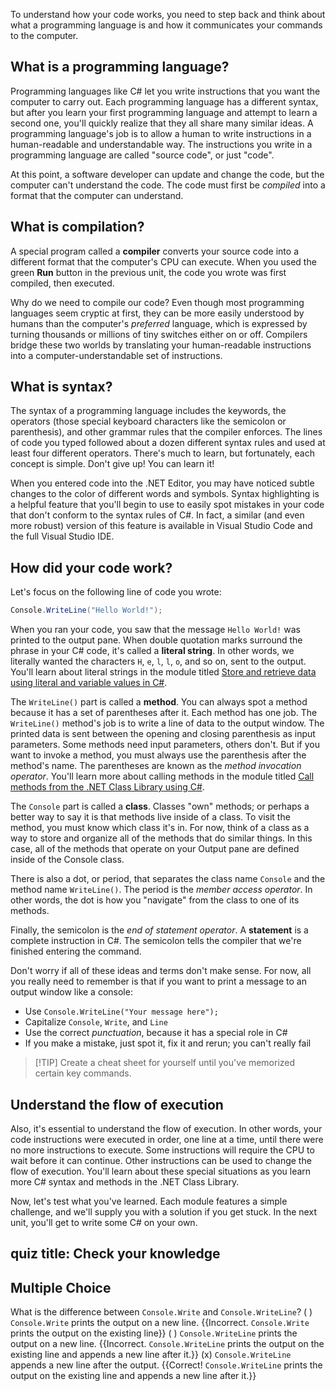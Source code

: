To understand how your code works, you need to step back and think about what a programming language is and how it communicates your commands to the computer.

## What is a programming language?

Programming languages like C# let you write instructions that you want the computer to carry out. Each programming language has a different syntax, but after you learn your first programming language and attempt to learn a second one, you'll quickly realize that they all share many similar ideas. A programming language's job is to allow a human to write instructions in a human-readable and understandable way. The instructions you write in a programming language are called "source code", or just "code".

At this point, a software developer can update and change the code, but the computer can't understand the code. The code must first be *compiled* into a format that the computer can understand.

## What is compilation?

A special program called a **compiler** converts your source code into a different format that the computer's CPU can execute. When you used the green **Run** button in the previous unit, the code you wrote was first compiled, then executed.

Why do we need to compile our code? Even though most programming languages seem cryptic at first, they can be more easily understood by humans than the computer's *preferred* language, which is expressed by turning thousands or millions of tiny switches either on or off. Compilers bridge these two worlds by translating your human-readable instructions into a computer-understandable set of instructions.

## What is syntax?

The syntax of a programming language includes the keywords, the operators (those special keyboard characters like the semicolon or parenthesis), and other grammar rules that the compiler enforces. The lines of code you typed followed about a dozen different syntax rules and used at least four different operators. There's much to learn, but fortunately, each concept is simple. Don't give up! You can learn it!

When you entered code into the .NET Editor, you may have noticed subtle changes to the color of different words and symbols. Syntax highlighting is a helpful feature that you'll begin to use to easily spot mistakes in your code that don't conform to the syntax rules of C#. In fact, a similar (and even more robust) version of this feature is available in Visual Studio Code and the full Visual Studio IDE.

## How did your code work?

Let's focus on the following line of code you wrote:

```c#
Console.WriteLine("Hello World!");
```
When you ran your code, you saw that the message `Hello World!` was printed to the output pane. When double quotation marks surround the phrase in your C# code, it's called a **literal string**. In other words, we literally wanted the characters `H`, `e`, `l`, `l`, `o`, and so on, sent to the output. You'll learn about literal strings in the module titled [Store and retrieve data using literal and variable values in C#](https://github.com/MicrosoftDocs/learn-pr/blob/61e05994b92dde61c3ebd5d31d22a5dae000d246/learn/modules/csharp-literals-variables).

The `WriteLine()` part is called a **method**.   You can always spot a method because it has a set of parentheses after it. Each method has one job. The `WriteLine()` method's job is to write a line of data to the output window. The printed data is sent between the opening and closing parenthesis as input parameters. Some methods need input parameters, others don't. But if you want to invoke a method, you must always use the parenthesis after the method's name. The parentheses are known as the *method invocation operator*. You'll learn more about calling methods in the module titled [Call methods from the .NET Class Library using C#](https://github.com/MicrosoftDocs/learn-pr/blob/61e05994b92dde61c3ebd5d31d22a5dae000d246/learn/modules/csharp-call-methods).

The `Console` part is called a **class**. Classes "own" methods; or perhaps a better way to say it is that methods live inside of a class. To visit the method, you must know which class it's in. For now, think of a class as a way to store and organize all of the methods that do similar things. In this case, all of the methods that operate on your Output pane are defined inside of the Console class.

There is also a dot, or period, that separates the class name `Console` and the method name `WriteLine()`. The period is the *member access operator*. In other words, the dot is how you "navigate" from the class to one of its methods.

Finally, the semicolon is the *end of statement operator*. A **statement** is a complete instruction in C#. The semicolon tells the compiler that we're finished entering the command.

Don't worry if all of these ideas and terms don't make sense. For now, all you really need to remember is that if you want to print a message to an output window like a console:

- Use `Console.WriteLine("Your message here");`
- Capitalize `Console`, `Write`, and `Line`
- Use the correct *punctuation*, because it has a special role in C#
- If you make a mistake, just spot it, fix it and rerun; you can't really fail

> [!TIP] Create a cheat sheet for yourself until you've memorized certain key commands.

## Understand the flow of execution

Also, it's essential to understand the flow of execution. In other words, your code instructions were executed in order, one line at a time, until there were no more instructions to execute. Some instructions will require the CPU to wait before it can continue. Other instructions can be used to change the flow of execution. You'll learn about these special situations as you learn more C# syntax and methods in the .NET Class Library.

Now, let's test what you've learned. Each module features a simple challenge, and we'll supply you with a solution if you get stuck. In the next unit, you'll get to write some C# on your own.

## quiz title: Check your knowledge

## Multiple Choice

What is the difference between `Console.Write` and `Console.WriteLine`?
( ) `Console.Write` prints the output on a new line. {{Incorrect. `Console.Write` prints the output on the existing line}}
( ) `Console.WriteLine` prints the output on a new line. {{Incorrect. `Console.WriteLine` prints the output on the existing line and appends a new line after it.}}
(x) `Console.WriteLine` appends a new line after the output. {{Correct! `Console.WriteLine` prints the output on the existing line and appends a new line after it.}}
